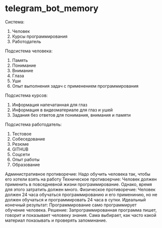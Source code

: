 # telegram_bot_memory

Система:
1. Человек
2. Курсы программирования
3. Работодатель

Подсистема человека:
1. Память
2. Понимание
3. Внимание
4. Глаза
5. Уши
6. Опыт выполнения задач с применением программирования

Подсистема курсов:
1. Информация напечатанная для глаз
2. Информация в видеоматериале для глаз и ушей
3. Задания без ответов для понимания, внимания и памяти

Подсистема работодатель:
1. Тестовое
2. Собеседование
3. Резюме
4. GITHUB
5. Соцсети
6. Опыт работы
7. Образование

Административное противоречие: Надо обучить человека так, чтобы его хотели взять на работу
Техническое противоерчие: Человек должен применить в повседневной жизни программирование. Однако, время для этого затратить должен много.
Физическое противоречие: Человек должен 24 часа обучаться программированию и его применинию, но не должен обучаться и программировать 24 часа в сутки.
Идеальный конечный результат: Программирование само программирует обучение человека.
Решение: Запрограммированная программа пишет, говорит и показывает человеку знания. Сама выбирает, как часто какой материал показывать и проверять запоминание.


